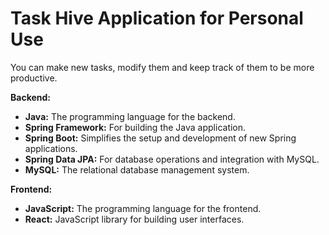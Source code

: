 # Task Hive Application for Personal Use
 You can make new tasks, modify them and keep track of them to be more productive.
  
**Backend:**
  - **Java:** The programming language for the backend.
  - **Spring Framework:** For building the Java application.
  - **Spring Boot:** Simplifies the setup and development of new Spring applications.
  - **Spring Data JPA:** For database operations and integration with MySQL.
  - **MySQL:** The relational database management system.

**Frontend:**
  - **JavaScript:** The programming language for the frontend.
  - **React:** JavaScript library for building user interfaces.
